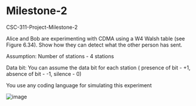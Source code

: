 # Milestone-2
CSC-311-Project-Milestone-2

Alice and Bob are experimenting with CDMA using a W4 Walsh table (see Figure 6.34). Show how they can detect what the other person has sent. 

Assumption: Number of stations - 4 stations 

Data bit: You can assume the data bit for each station ( presence of bit - +1, absence of bit - -1, silence - 0) 

You use any coding language for simulating this experiment 

![image](https://user-images.githubusercontent.com/115599485/199989098-35e09d4f-7e7d-4860-bca1-e73133b36064.png)
